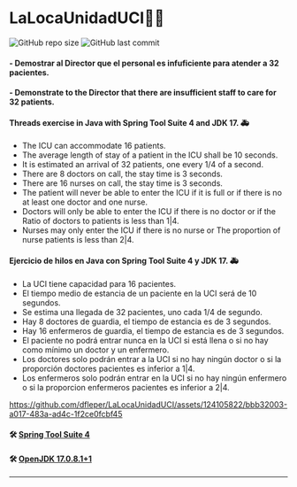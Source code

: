 # LaLocaUnidadUCI🧵🏥

![GitHub repo size](https://img.shields.io/github/repo-size/dfleper/LaLocaUnidadUCI?logo=github)
![GitHub last commit](https://img.shields.io/github/last-commit/dfleper/LaLocaUnidadUCI?color=blue&label=last-commit&logo=github&logoColor=white)

####  - Demostrar al Director que el personal es infuficiente para atender a 32 pacientes.
####  - Demonstrate to the Director that there are insufficient staff to care for 32 patients.

#### Threads exercise in Java with Spring Tool Suite 4 and JDK 17. 🚑
- The ICU can accommodate 16 patients.
- The average length of stay of a patient in the ICU shall be 10 seconds.
- It is estimated an arrival of 32 patients, one every 1/4 of a second.
- There are 8 doctors on call, the stay time is 3 seconds.
- There are 16 nurses on call, the stay time is 3 seconds.
- The patient will never be able to enter the ICU if it is full
  or if there is no at least one doctor and one nurse.
- Doctors will only be able to enter the ICU if there is no doctor or
  if the Ratio of doctors to patients is less than 1|4.
- Nurses may only enter the ICU if there is no nurse or The proportion
  of nurse patients is less than 2|4.

#### Ejercicio de hilos en Java con Spring Tool Suite 4 y JDK 17. 🚑
- La UCI tiene capacidad para 16 pacientes.
- El tiempo medio de estancia de un paciente en la UCI será de 10 segundos.
- Se estima una llegada de 32 pacientes, uno cada 1/4 de segundo.
- Hay 8 doctores de guardia, el tiempo de estancia es de 3 segundos.
- Hay 16 enfermeros de guardia, el tiempo de estancia es de 3 segundos.
- El paciente no podrá entrar nunca en la UCI si está llena o si no hay 
  como mínimo un doctor y un enfermero.
- Los doctores solo podrán entrar a la UCI si no hay ningún doctor o si la
  proporción doctores pacientes es inferior a 1|4.
- Los enfermeros solo podrán entrar en la UCI si no hay ningún enfermero o si
  la proporcion enfermeros pacientes es inferior a 2|4.

https://github.com/dfleper/LaLocaUnidadUCI/assets/124105822/bbb32003-a017-483a-ad4c-1f2ce0fcbf45

#### 🛠 [Spring Tool Suite 4](https://spring.io/tools)
#### 🛠 [OpenJDK 17.0.8.1+1](https://developer.ibm.com/languages/java/semeru-runtimes/downloads/) 
-----
